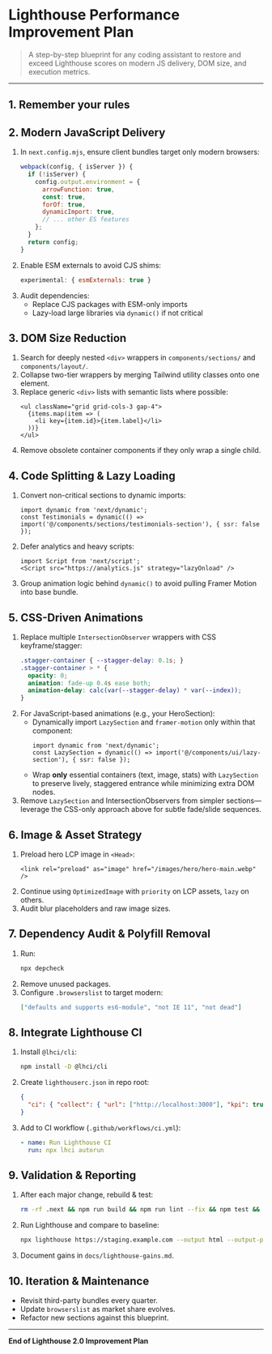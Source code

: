 # Lighthouse Performance Improvement Plan

> A step-by-step blueprint for any coding assistant to restore and exceed Lighthouse scores on modern JS delivery, DOM size, and execution metrics.

---

## 1. Remember your rules

## 2. Modern JavaScript Delivery

1. In `next.config.mjs`, ensure client bundles target only modern browsers:
   ```js
   webpack(config, { isServer }) {
     if (!isServer) {
       config.output.environment = {
         arrowFunction: true,
         const: true,
         forOf: true,
         dynamicImport: true,
         // ... other ES features
       };
     }
     return config;
   }
   ```
2. Enable ESM externals to avoid CJS shims:
   ```js
   experimental: { esmExternals: true }
   ```
3. Audit dependencies:
   - Replace CJS packages with ESM-only imports
   - Lazy-load large libraries via `dynamic()` if not critical

## 3. DOM Size Reduction

1. Search for deeply nested `<div>` wrappers in `components/sections/` and `components/layout/`.
2. Collapse two-tier wrappers by merging Tailwind utility classes onto one element.
3. Replace generic `<div>` lists with semantic lists where possible:
   ```tsx
   <ul className="grid grid-cols-3 gap-4">
     {items.map(item => (
       <li key={item.id}>{item.label}</li>
     ))}
   </ul>
   ```
4. Remove obsolete container components if they only wrap a single child.

## 4. Code Splitting & Lazy Loading

1. Convert non-critical sections to dynamic imports:
   ```tsx
   import dynamic from 'next/dynamic';
   const Testimonials = dynamic(() => import('@/components/sections/testimonials-section'), { ssr: false });
   ```
2. Defer analytics and heavy scripts:
   ```tsx
   import Script from 'next/script';
   <Script src="https://analytics.js" strategy="lazyOnload" />
   ```
3. Group animation logic behind `dynamic()` to avoid pulling Framer Motion into base bundle.

## 5. CSS-Driven Animations

1. Replace multiple `IntersectionObserver` wrappers with CSS keyframe/stagger:
   ```css
   .stagger-container { --stagger-delay: 0.1s; }
   .stagger-container > * {
     opacity: 0;
     animation: fade-up 0.4s ease both;
     animation-delay: calc(var(--stagger-delay) * var(--index));
   }
   ```
2. For JavaScript-based animations (e.g., your HeroSection):
   - Dynamically import `LazySection` and `framer-motion` only within that component:
     ```tsx
     import dynamic from 'next/dynamic';
     const LazySection = dynamic(() => import('@/components/ui/lazy-section'), { ssr: false });
     ```
   - Wrap **only** essential containers (text, image, stats) with `LazySection` to preserve lively, staggered entrance while minimizing extra DOM nodes.
3. Remove `LazySection` and IntersectionObservers from simpler sections—leverage the CSS-only approach above for subtle fade/slide sequences.

## 6. Image & Asset Strategy

1. Preload hero LCP image in `<Head>`:
   ```tsx
   <link rel="preload" as="image" href="/images/hero/hero-main.webp" />
   ```
2. Continue using `OptimizedImage` with `priority` on LCP assets, `lazy` on others.
3. Audit blur placeholders and raw image sizes.

## 7. Dependency Audit & Polyfill Removal

1. Run:
   ```bash
   npx depcheck
   ```
2. Remove unused packages.
3. Configure `.browserslist` to target modern:  
   ```json
   ["defaults and supports es6-module", "not IE 11", "not dead"]
   ```

## 8. Integrate Lighthouse CI

1. Install `@lhci/cli`:
   ```bash
   npm install -D @lhci/cli
   ```
2. Create `lighthouserc.json` in repo root:
   ```json
   {
     "ci": { "collect": { "url": ["http://localhost:3000"], "kpi": true }, "assert": { "preset": "lighthouse:recommended" } }
   }
   ```
3. Add to CI workflow (`.github/workflows/ci.yml`):
   ```yaml
   - name: Run Lighthouse CI
     run: npx lhci autorun
   ```

## 9. Validation & Reporting

1. After each major change, rebuild & test:
   ```bash
   rm -rf .next && npm run build && npm run lint --fix && npm test && npx playwright test
   ```
2. Run Lighthouse and compare to baseline:
   ```bash
   npx lighthouse https://staging.example.com --output html --output-path=./reports/lh.html
   ```
3. Document gains in `docs/lighthouse-gains.md`.

## 10. Iteration & Maintenance

- Revisit third-party bundles every quarter.
- Update `browserslist` as market share evolves.
- Refactor new sections against this blueprint.

---

**End of Lighthouse 2.0 Improvement Plan**
